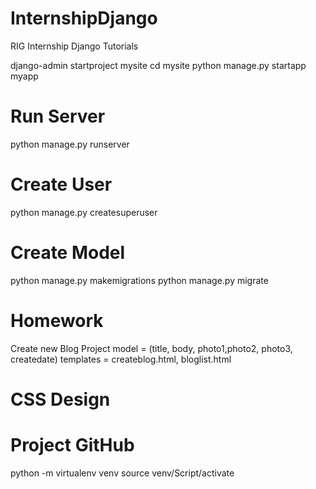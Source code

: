 # InternshipDjango
RIG Internship Django Tutorials

django-admin startproject mysite
cd mysite
python manage.py startapp myapp

# Run Server
python manage.py runserver

# Create User
python manage.py createsuperuser

# Create Model
python manage.py makemigrations
python manage.py migrate


# Homework
Create new Blog Project 
model = (title, body, photo1,photo2, photo3, createdate)
templates = createblog.html, bloglist.html
# CSS Design

# Project GitHub

python -m virtualenv venv
source venv/Script/activate
